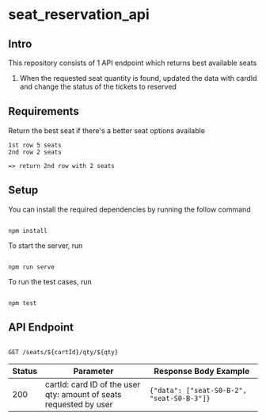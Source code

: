
#  seat_reservation_api

##  Intro

This repository consists of 1 API endpoint which returns best available seats
1. When the requested seat quantity is found, updated the data with cardId and change the status of the tickets to reserved

## Requirements
Return the best seat if there's a better seat options available

```
1st row 5 seats
2nd row 2 seats

=> return 2nd row with 2 seats
```


##  Setup

You can install the required dependencies by running the follow command

```

npm install

```

To start the server, run

```

npm run serve

```

To run the test cases, run

```

npm test

```



##  API Endpoint

```http

GET /seats/${cartId}/qty/${qty}

```


|Status| Parameter | Response Body Example |
|--|--|--|
| 200 | cartId: card ID of the user <br/> qty: amount of seats requested by user|<code>{"data": ["seat-S0-B-2", "seat-S0-B-3"]}</code> |

